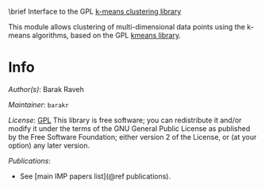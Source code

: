 \brief Interface to the GPL [k-means clustering library](http://www.cs.umd.edu/~mount/Projects/KMeans/)

This module allows clustering of multi-dimensional data points using the k-means algorithms, based on the GPL [kmeans library](http://www.cs.umd.edu/~mount/Projects/KMeans/).

# Info

_Author(s)_: Barak Raveh

_Maintainer_: `barakr`

_License_: [GPL](http://www.gnu.org/licenses/old-licenses/gpl-2.0.html)
This library is free software; you can redistribute it and/or
modify it under the terms of the GNU General Public
License as published by the Free Software Foundation; either
version 2 of the License, or (at your option) any later version.

_Publications_:
 - See [main IMP papers list](@ref publications).
